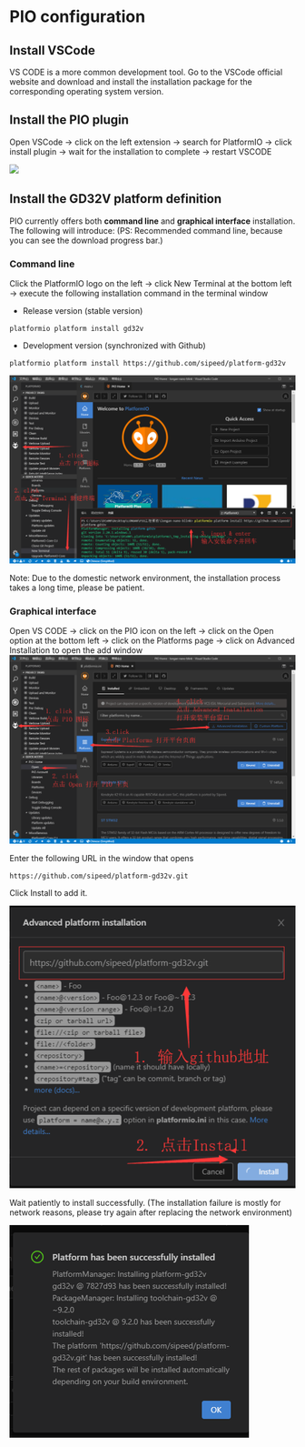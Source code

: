 PIO configuration
=====

## Install VSCode
VS CODE is a more common development tool. Go to the VSCode official website and download and install the installation package for the corresponding operating system version.

## Install the PIO plugin
Open VSCode -> click on the left extension -> search for PlatformIO -> click install plugin -> wait for the installation to complete -> restart VSCODE

![](http://blog.sipeed.com/wp-content/uploads/2019/04/0d501a8515a735fba54e2f5de908cd1e.png)

## Install the GD32V platform definition

PIO currently offers both **command line** and **graphical interface** installation. The following will introduce:
(PS: Recommended command line, because you can see the download progress bar.)

### Command line

Click the PlatformIO logo on the left -> click New Terminal at the bottom left -> execute the following installation command in the terminal window

* Release version (stable version)
```
platformio platform install gd32v
```

* Development version (synchronized with Github)
```
platformio platform install https://github.com/sipeed/platform-gd32v
```
![](../../assets/pio_install_gd32v.png)
 
Note: Due to the domestic network environment, the installation process takes a long time, please be patient.


### Graphical interface

Open VS CODE -> click on the PIO icon on the left -> click on the Open option at the bottom left -> click on the Platforms page -> click on Advanced Installation to open the add window
![](../../assets/pio_install_add_gd32v_step1.png)

Enter the following URL in the window that opens
```
https://github.com/sipeed/platform-gd32v.git
```

Click Install to add it.

![](../../assets/pio_install_add_gd32v_step2.png)

Wait patiently to install successfully. (The installation failure is mostly for network reasons, please try again after replacing the network environment) 

![](../../assets/pio_install_add_gd32v_step3.png)
